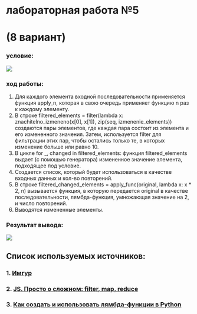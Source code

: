  # лабораторная работа №5
# (8 вариант)
### условие: 
![](https://i.imgur.com/A6kpyBW.png)
### ход работы:
1. Для каждого элемента входной последовательности применяется функция apply_n, которая в свою очередь применяет функцию n раз к каждому элементу.
2. В строке filtered_elements = filter(lambda x: znachitelno_izmeneno(x[0], x[1]), zip(seq, izmenenie_elements)) создаются пары элементов, где каждая пара состоит из элемента и его измененного значения. Затем, используется filter для фильтрации этих пар, чтобы остались только те, в которых изменение больше или равно 10.
3. В цикле for _, changed in filtered_elements: функция filtered_elements выдает (с помощью генератора) измененное значение элемента, подходящее под условие.
4. Создается список, который будет использоваться в качестве входных данных и кол-во повторений.
5. В строке filtered_changed_elements = apply_func(original, lambda x: x * 2, n) вызывается функция, в которую передается original в качестве последовательности, лямбда-функция, умножающая значение на 2, и число повторений.
6. Выводятся измененные элементы.


### Результат вывода:
![](https://i.imgur.com/vPjaQtC.png)


## Список используемых источников:
### 1. [Имгур](https://imgur.com/)
### 2. [JS. Просто о сложном: filter, map, reduce](https://ru.hexlet.io/blog/posts/js-prosto-o-slozhnom-filter-map-reduce)
### 3. [Как создать и использовать лямбда-функции в Python](https://sky.pro/media/kak-sozdat-i-ispolzovat-lyambda-funkczii-v-python/)
